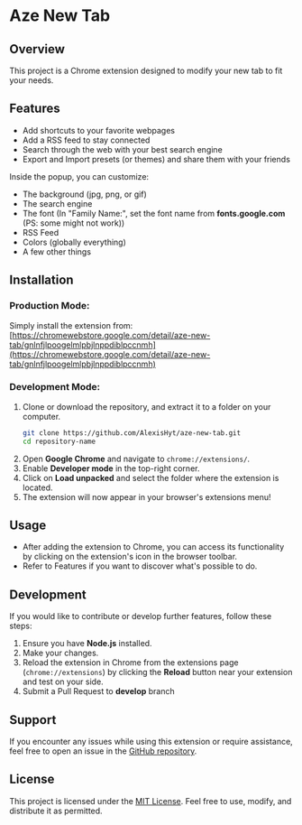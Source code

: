 # Aze New Tab

## Overview

This project is a Chrome extension designed to modify your new tab to fit your needs.

## Features

- Add shortcuts to your favorite webpages
- Add a RSS feed to stay connected
- Search through the web with your best search engine
- Export and Import presets (or themes) and share them with your friends

Inside the popup, you can customize:
- The background (jpg, png, or gif)
- The search engine
- The font (In "Family Name:", set the font name from **fonts.google.com** (PS: some might not work))
- RSS Feed
- Colors (globally everything)
- A few other things

## Installation

### Production Mode:

Simply install the extension from:<br>
[https://chromewebstore.google.com/detail/aze-new-tab/gnlnfjlpoogelmlpbjlnppdiblpccnmh](https://chromewebstore.google.com/detail/aze-new-tab/gnlnfjlpoogelmlpbjlnppdiblpccnmh)

### Development Mode:

1. Clone or download the repository, and extract it to a folder on your computer.
   ```bash
   git clone https://github.com/AlexisHyt/aze-new-tab.git
   cd repository-name
   ```
2. Open **Google Chrome** and navigate to `chrome://extensions/`.
3. Enable **Developer mode** in the top-right corner.
4. Click on **Load unpacked** and select the folder where the extension is located.
5. The extension will now appear in your browser's extensions menu!

## Usage

- After adding the extension to Chrome, you can access its functionality by clicking on the extension's icon in the
  browser toolbar.
- Refer to Features if you want to discover what's possible to do.

## Development

If you would like to contribute or develop further features, follow these steps:

1. Ensure you have **Node.js** installed.
2. Make your changes.
3. Reload the extension in Chrome from the extensions page (`chrome://extensions`) by clicking the **Reload** button
   near your extension and test on your side.
4. Submit a Pull Request to **develop** branch

## Support

If you encounter any issues while using this extension or require assistance, feel free to open an issue in
the [GitHub repository](https://github.com/AlexisHyt/aze-new-tab/issues).

## License

This project is licensed under the [MIT License](LICENSE). Feel free to use, modify, and distribute it as permitted.